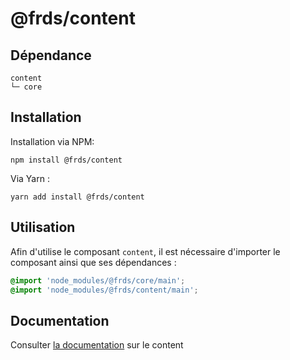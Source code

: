 # @frds/content

## Dépendance
```shell
content
└─ core
```

## Installation
Installation via NPM:
```
npm install @frds/content
```
Via Yarn :
```
yarn add install @frds/content
```

## Utilisation
Afin d'utilise le composant `content`, il est nécessaire d'importer le composant ainsi que ses dépendances :
```scss
@import 'node_modules/@frds/core/main';
@import 'node_modules/@frds/content/main';
```
## Documentation

Consulter [la documentation](#) sur le content
